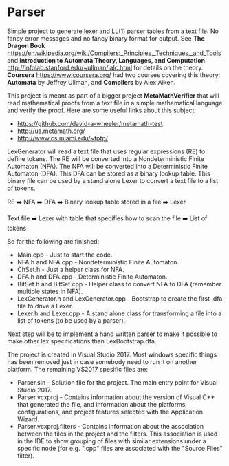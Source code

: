 # Parser
Simple project to generate lexer and LL(1) parser tables from a text file.
No fancy error messages and no fancy binary format for output. See **The Dragon Book** <https://en.wikipedia.org/wiki/Compilers:_Principles,_Techniques,_and_Tools>
and **Introduction to Automata Theory, Languages, and Computation** <http://infolab.stanford.edu/~ullman/ialc.html> for details on the theory.
**Coursera** <https://www.coursera.org/> had two courses covering this theory: **Automata** by Jeffrey Ullman, and **Compilers** by Alex Aiken.

This project is meant as part of a bigger project **MetaMathVerifier** that will read mathematical proofs from a text file in a simple mathematical language and verify the proof.
Here are some useful links about this subject:
* <https://github.com/david-a-wheeler/metamath-test>
* <http://us.metamath.org/>
* <http://www.cs.miami.edu/~tptp/>

LexGenerator will read a text file that uses regular expressions (RE) to define tokens.
The RE will be converted into a Nondeterministic Finite Automaton (NFA).
The NFA will be converted into a Deterministic Finite Automaton (DFA).
This DFA can be stored as a binary lookup table.
This binary file can be used by a stand alone Lexer to convert a text file to a list of tokens.

RE :arrow_right: NFA :arrow_right: DFA :arrow_right: Binary lookup table stored in a file :arrow_right: Lexer

Text file :arrow_right: Lexer with table that specifies how to scan the file :arrow_right: List of tokens

So far the following are finished:
* Main.cpp - Just to start the code.
* NFA.h and NFA.cpp - Nondeterministic Finite Automaton.
* ChSet.h - Just a helper class for NFA.
* DFA.h and DFA.cpp - Deterministic Finite Automaton.
* BitSet.h and BitSet.cpp - Helper class to convert NFA to DFA (remember multiple states in NFA).
* LexGenerator.h and LexGenerator.cpp - Bootstrap to create the first .dfa file to drive a Lexer.
* Lexer.h and Lexer.cpp - A stand alone class for transforming a file into a list of tokens (to be used by a parser).

Next step will be to implement a hand written parser to make it possible to make other lex specifications than LexBootstrap.dfa.

The project is created in Visual Studio 2017. Most windows specific things has been removed just in case somebody need to run it on another platform. The remaining VS2017 spesific files are:
* Parser.sln - 
  Solution file for the project. The main entry point for Visual Studio 2017.
* Parser.vcxproj - 
  Contains information about the version of Visual C++ that generated the file, and information about the platforms, configurations, and project features selected with the Application Wizard.
* Parser.vcxproj.filters - 
  Contains information about the association between the files in the project and the filters. This association is used in the IDE to show grouping of files with similar extensions under a specific node (for e.g. ".cpp" files are associated with the "Source Files" filter).
